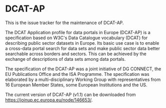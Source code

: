 # DCAT-AP

This is the issue tracker for the maintenance of DCAT-AP.

The DCAT Application profile for data portals in Europe (DCAT-AP) is a specification based on W3C's Data Catalogue vocabulary (DCAT) for describing public sector datasets in Europe. Its basic use case is to enable a cross-data portal search for data sets and make public sector data better searchable across borders and sectors. This can be achieved by the exchange of descriptions of data sets among data portals.

The specification of the DCAT-AP was a joint initiative of DG CONNECT, the EU Publications Office and the ISA Programme. The specification was elaborated by a multi-disciplinary Working Group with representatives from 16 European Member States, some European Institutions and the US.

The current version of DCAT-AP (v1.1) can be downloaded from https://joinup.ec.europa.eu/node/146653/.
